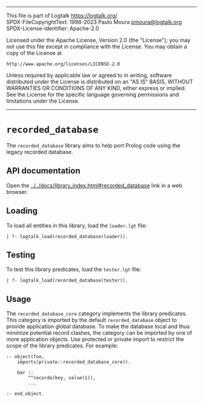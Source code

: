 ________________________________________________________________________

This file is part of Logtalk <https://logtalk.org/>  
SPDX-FileCopyrightText: 1998-2023 Paulo Moura <pmoura@logtalk.org>  
SPDX-License-Identifier: Apache-2.0

Licensed under the Apache License, Version 2.0 (the "License");
you may not use this file except in compliance with the License.
You may obtain a copy of the License at

    http://www.apache.org/licenses/LICENSE-2.0

Unless required by applicable law or agreed to in writing, software
distributed under the License is distributed on an "AS IS" BASIS,
WITHOUT WARRANTIES OR CONDITIONS OF ANY KIND, either express or implied.
See the License for the specific language governing permissions and
limitations under the License.
________________________________________________________________________


`recorded_database`
===================

The `recorded_database` library aims to help port Prolog code using the
legacy recorded database.


API documentation
-----------------

Open the [../../docs/library_index.html#recorded_database](../../docs/library_index.html#recorded_database)
link in a web browser.


Loading
-------

To load all entities in this library, load the `loader.lgt` file:

	| ?- logtalk_load(recorded_database(loader)).


Testing
-------

To test this library predicates, load the `tester.lgt` file:

	| ?- logtalk_load(recorded_database(tester)).


Usage
-----

The `recorded_database_core` category implements the library predicates.
This category is imported by the default `recorded_database` object to
provide application global database. To make the database local and thus
minimize potential record clashes, the category can be imported by one
of more application objects. Use protected or private import to restrict
the scope of the library predicates. For example:

	:- object(foo,
		imports(private::recorded_database_core)).

		bar :-
			^^recorda(key, value(1)),
			...

	:- end_object.
